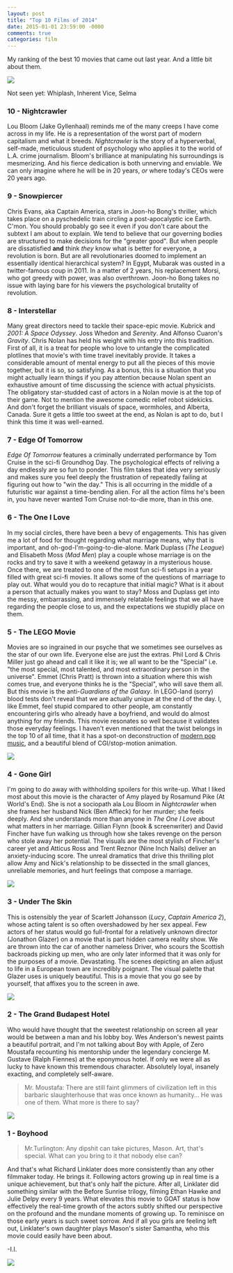 ```yaml
---
layout: post
title: "Top 10 Films of 2014"
date: 2015-01-01 23:59:00 -0000
comments: true
categories: film
---
```


My ranking of the best 10 movies that came out last year. And a little bit about them.

<img src="http://1.bp.blogspot.com/-g1tCfxUzCQk/VFsGJeJPGWI/AAAAAAAABOQ/Mki712aPUcI/s1600/6vFcgup.jpg" />

<!--more-->

Not seen yet: Whiplash, Inherent Vice, Selma

### 10 - Nightcrawler
Lou Bloom (Jake Gyllenhaal) reminds me of the many creeps I have come across in my life. He is a representation of the worst part of modern capitalism and what it breeds. *Nightcrawler* is the story of a hyperverbal, self-made, meticulous student of psychology who applies it to the world of L.A. crime journalism. Bloom's brilliance at manipulating his surroundings is mesmerizing. And his fierce dedication is both unnerving and enviable. We can only imagine where he will be in 20 years, *or* where today's CEOs were 20 years ago.

### 9 - Snowpiercer
Chris Evans, aka Captain America, stars in Joon-ho Bong's thriller, which takes place on a pyschedelic train circling a post-apocalyptic ice Earth. C'mon. You should probably go see it even if you don't care about the subtext I am about to explain. We tend to believe that our governing bodies are structured to make decisions for the "greater good".  But when people are dissatisfied **and** think *they* know what is better for everyone, a revolution is born. But are all revolutionaries doomed to implement an essentially identical hierarchical system? In Egypt, Mubarak was ousted in a twitter-famous coup in 2011. In a matter of 2 years, his replacement Morsi, who got greedy with power, was also overthrown. Joon-ho Bong takes no issue with laying bare for his viewers the psychological brutality of revolution.

### 8 - Interstellar
Many great directors need to tackle their space-epic movie. Kubrick and *2001: A Space Odyssey*. Joss Whedon and *Serenity*. And Alfonso Cuaron's *Gravity*. Chris Nolan has held his weight with his entry into this tradition. First of all, it is a treat for people who love to untangle the complicated plotlines that movie's with time travel inevitably provide. It takes a considerable amount of mental energy to put all the pieces of this movie together, but it is so, so satisfying. As a bonus, this is a situation that you might actually learn things if you pay attention because Nolan spent an exhaustive amount of time discussing the science with actual physicists. The obligatory star-studded cast of actors in a Nolan movie is at the top of their game. Not to mention the awesome comedic relief robot sidekicks. And don't forget the brilliant visuals of space, wormholes, and Alberta, Canada. Sure it gets a little too sweet at the end, as Nolan is apt to do, but I think this time it was well-earned.

### 7 - Edge Of Tomorrow
*Edge Of Tomorrow* features a criminally underrated performance by Tom  Cruise in the sci-fi Groundhog Day. The psychological effects of reliving a day endlessly are so fun to ponder. This film takes that idea very seriously and makes sure you feel deeply the frustration of repeatedly failing at figuring out how to "win the day." This is all occurring in the middle of a futuristic war against a time-bending alien. For all the action films he's been in, you have never wanted Tom Cruise not-to-die more, than in this one.

### 6 - The One I Love
In my social circles, there have been a bevy of engagements. This has given me a lot of food for thought regarding what marriage means, why that is important, and oh-god-I'm-going-to-die-alone. Mark Duplass (*The League*) and Elisabeth Moss (*Mad Men*) play a couple whose marriage is on the rocks and try to save it with a weekend getaway in a mysterious house. Once there, we are treated to one of the most fun sci-fi setups in a year filled with great sci-fi movies. It allows some of the questions of marriage to play out. What would you do to recapture that initial magic? What is it about a person that actually makes you want to stay? Moss and Duplass get into the messy, embarrassing, and immensely relatable feelings that we all have regarding the people close to us, and the expectations we stupidly place on them.

### 5 - The LEGO Movie
Movies are so ingrained in our psyche that we sometimes see ourselves as the star of our own life. Everyone else are just the extras. Phil Lord & Chris Miller just go ahead and call it like it is; we all want to be the "Special" i.e. "the most special, most talented, and most extraordinary person in the universe". Emmet (Chris Pratt) is thrown into a situation where this wish comes true, and everyone thinks he is the "Special", who will save them all. But this movie is the anti-*Guardians of the Galaxy*. In LEGO-land (sorry) blood tests don't reveal that we are actually unique at the end of the day. I, like Emmet, feel stupid compared to other people, am constantly encountering girls who already have a boyfriend, and would do almost anything for my friends. This movie resonates so well because it validates those everyday feelings. I haven't even mentioned that the twist belongs in the top 10 of all time, that it has a spot-on deconstruction of [modern pop music](http://youtu.be/StTqXEQ2l-Y), and a beautiful blend of CGI/stop-motion animation.

<img src="http://cinemagogue.com/wp-content/uploads/2014/05/yGlBbZb.jpg">

### 4 - Gone Girl
I'm going to do away with withholding spoilers for this write-up. What I liked most about this movie is the character of Amy played by Rosamund Pike (At World's End). She is not a sociopath ala Lou Bloom in *Nightcrawler* when she frames her husband Nick (Ben Affleck) for her murder; she feels deeply. And she understands more than anyone in *The One I Love* about what matters in her marriage. Gillian Flynn (book & screenwriter) and David Fincher have fun walking us through how she takes revenge on the person who stole away her potential. The visuals are the most stylish of Fincher's career yet and Atticus Ross and Trent Reznor (Nine Inch Nails) deliver an anxiety-inducing score. The unreal dramatics that drive this thrilling plot allow Amy and Nick's relationship to be dissected in the small glances, unreliable memories, and hurt feelings that compose a marriage.

<img src="http://c.fastcompany.net/multisite_files/fastcompany/poster/2014/10/3036795-poster-p-1-gone-girl-sharp-objects-and-more-details.jpg">

### 3 - Under The Skin
This is ostensibly the year of Scarlett Johansson (*Lucy*, *Captain America 2*), whose acting talent is so often overshadowed by her sex appeal. Few actors of her status would go full-frontal for a relatively unknown director (Jonathon Glazer) on a movie that is part hidden camera reality show. We are thrown into the car of another nameless Driver, who scours the Scottish backroads picking up men, who are only later informed that it was only for the purposes of a movie. Devastating. The scenes depicting an alien adjust to life in a European town are incredibly poignant. The visual palette that Glazer uses is uniquely beautiful. This is a movie that you go see by yourself, that affixes you to the screen in awe.

<img src="http://d1oi7t5trwfj5d.cloudfront.net/94/dc/837548e74bb8a722183beb291731/under-the-skin.jpg">

### 2 - The Grand Budapest Hotel
Who would have thought that the sweetest relationship on screen all year would be between a man and his lobby boy. Wes Anderson's newest paints a beautiful portrait, and I'm not talking about Boy with Apple, of Zero Moustafa recounting his mentorship under the legendary concierge M. Gustave (Ralph Fiennes) at the eponymous hotel. If only we were all as lucky to have known this tremendous character. Absolutely loyal, insanely exacting, and completely self-aware.
>Mr. Moustafa: There are still faint glimmers of civilization left in this barbaric slaughterhouse that was once known as humanity... He was one of them. What more is there to say?

<img src="http://i.huffpost.com/gen/1412046/thumbs/o-GRAND-BUDAPEST-HOTEL-TRAILER-facebook.jpg">

### 1 - Boyhood
>Mr.Turlington: Any dipshit can take pictures, Mason. Art, that's special. What can you bring to it that nobody else can?

And that's what Richard Linklater does more consistently than any other filmmaker today. He brings it. Following actors growing up in real time is a unique achievement, but that's only half the picture. After all, Linklater did something similar with the Before Sunrise trilogy, filming Ethan Hawke and Julie Delpy every 9 years. What elevates this movie to GOAT status is how effectively the real-time growth of the actors subtly shifted our perspective on the profound and the mundane moments of growing up. To reminisce on those early years is such sweet sorrow. And if all you girls are feeling left out, Linklater's own daughter plays Mason's sister Samantha, who this movie could easily have been about.

-I.I.

<img src="http://4.bp.blogspot.com/-lcPMfZeV05I/VBQ2LouSSSI/AAAAAAAAgfA/xG75eQf4PEo/s1600/Boyhood%2B(Momentos%2Bde%2Buna%2Bvida)%2B-%2B%2BEllar%2BColtrane%2B(Mason)%2Bfinal.jpg">
